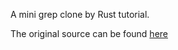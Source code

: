 A mini grep clone by Rust tutorial.

The original source can be found [here](https://doc.rust-lang.org/book/ch12-00-an-io-project.html)
